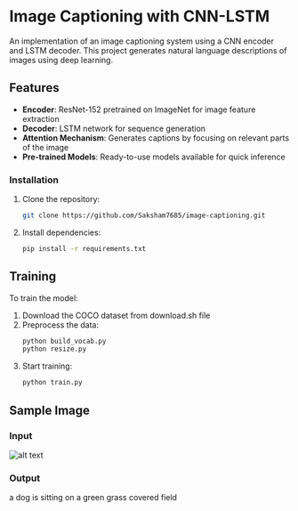 # Image Captioning with CNN-LSTM

An implementation of an image captioning system using a CNN encoder and LSTM decoder. This project generates natural language descriptions of images using deep learning.


## Features

- **Encoder**: ResNet-152 pretrained on ImageNet for image feature extraction
- **Decoder**: LSTM network for sequence generation
- **Attention Mechanism**: Generates captions by focusing on relevant parts of the image
- **Pre-trained Models**: Ready-to-use models available for quick inference



### Installation

1. Clone the repository:
   ```bash
   git clone https://github.com/Saksham7685/image-captioning.git
   ```

2. Install dependencies:
   ```bash
   pip install -r requirements.txt
   ```

## Training

To train the model:

1. Download the COCO dataset from download.sh file
2. Preprocess the data:
   ```bash
   python build_vocab.py
   python resize.py
   ```
3. Start training:
   ```bash
   python train.py
   ```

## Sample Image

### Input 
![alt text](image-1.png)

### Output 
a dog is sitting on a green grass covered field 
